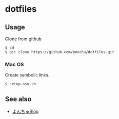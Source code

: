 dotfiles
===============

Usage
-----
Clone from github

    $ cd
    $ git clone https://github.com/yonchu/dotfiles.git

### Mac OS
Create symbolic links.

    $ setup.osx.sh

See also
---------------

* [よんちゅBlog](http://yonchu.hatenablog.com/)
